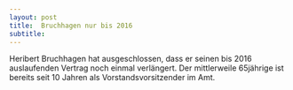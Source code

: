 ```yaml
---
layout: post
title:  Bruchhagen nur bis 2016
subtitle:  
---
```


Heribert Bruchhagen hat ausgeschlossen, dass er seinen bis 2016 auslaufenden Vertrag noch einmal verlängert. Der mittlerweile 65jährige ist bereits seit 10 Jahren als Vorstandsvorsitzender im Amt.


